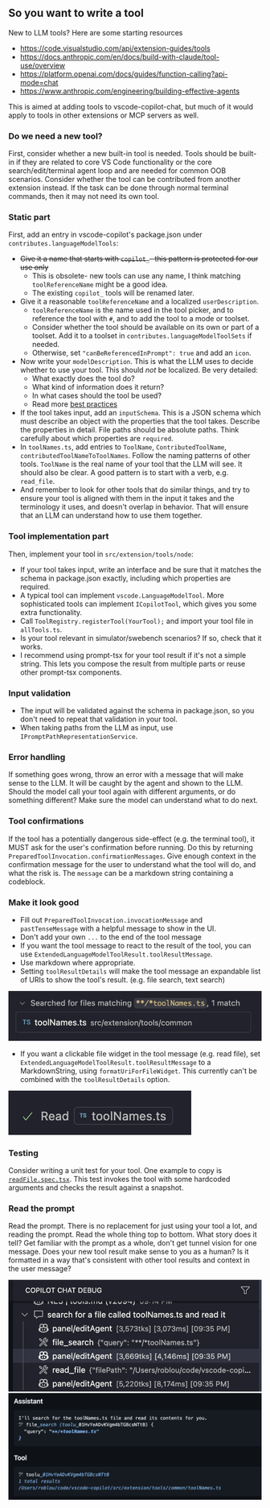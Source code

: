 ## So you want to write a tool

New to LLM tools? Here are some starting resources
- https://code.visualstudio.com/api/extension-guides/tools
- https://docs.anthropic.com/en/docs/build-with-claude/tool-use/overview
- https://platform.openai.com/docs/guides/function-calling?api-mode=chat
- https://www.anthropic.com/engineering/building-effective-agents

This is aimed at adding tools to vscode-copilot-chat, but much of it would apply to tools in other extensions or MCP servers as well.

### Do we need a new tool?

First, consider whether a new built-in tool is needed. Tools should be built-in if they are related to core VS Code functionality or the core search/edit/terminal agent loop and are needed for common OOB scenarios. Consider whether the tool can be contributed from another extension instead. If the task can be done through normal terminal commands, then it may not need its own tool.

### Static part

First, add an entry in vscode-copilot's package.json under `contributes.languageModelTools`:
- ~~Give it a name that starts with `copilot_`- this pattern is protected for our use only~~
  - This is obsolete- new tools can use any name, I think matching `toolReferenceName` might be a good idea.
  - The existing `copilot_` tools will be renamed later.
- Give it a reasonable `toolReferenceName` and a localized `userDescription`.
  - `toolReferenceName` is the name used in the tool picker, and to reference the tool with `#`, and to add the tool to a mode or toolset.
  - Consider whether the tool should be available on its own or part of a toolset. Add it to a toolset in `contributes.languageModelToolSets` if needed.
  - Otherwise, set `"canBeReferencedInPrompt": true` and add an `icon`.
- Now write your `modelDescription`. This is what the LLM uses to decide whether to use your tool. This should _not_ be localized. Be very detailed:
  - What exactly does the tool do?
  - What kind of information does it return?
  - In what cases should the tool be used?
  - Read more [best practices](https://docs.anthropic.com/en/docs/build-with-claude/tool-use/overview#best-practices-for-tool-definitions)
- If the tool takes input, add an `inputSchema`. This is a JSON schema which must describe an object with the properties that the tool takes. Describe the properties in detail. File paths should be absolute paths. Think carefully about which properties are `required`.
- In `toolNames.ts`, add entries to `ToolName`, `ContributedToolName`, `contributedToolNameToToolNames`. Follow the naming patterns of other tools. `ToolName` is the real name of your tool that the LLM will see. It should also be clear. A good pattern is to start with a verb, e.g. `read_file`.
- And remember to look for other tools that do similar things, and try to ensure your tool is aligned with them in the input it takes and the terminology it uses, and doesn't overlap in behavior. That will ensure that an LLM can understand how to use them together.

### Tool implementation part

Then, implement your tool in `src/extension/tools/node`:
- If your tool takes input, write an interface and be sure that it matches the schema in package.json exactly, including which properties are required.
- A typical tool can implement `vscode.LanguageModelTool`. More sophisticated tools can implement `ICopilotTool`, which gives you some extra functionality.
- Call `ToolRegistry.registerTool(YourTool);` and import your tool file in `allTools.ts`.
- Is your tool relevant in simulator/swebench scenarios? If so, check that it works.
- I recommend using prompt-tsx for your tool result if it's not a simple string. This lets you compose the result from multiple parts or reuse other prompt-tsx components.

### Input validation

- The input will be validated against the schema in package.json, so you don't need to repeat that validation in your tool.
- When taking paths from the LLM as input, use `IPromptPathRepresentationService`.

### Error handling

If something goes wrong, throw an error with a message that will make sense to the LLM. It will be caught by the agent and shown to the LLM. Should the model call your tool again with different arguments, or do something different? Make sure the model can understand what to do next.

### Tool confirmations

If the tool has a potentially dangerous side-effect (e.g. the terminal tool), it MUST ask for the user's confirmation before running. Do this by returning `PreparedToolInvocation.confirmationMessages`. Give enough context in the confirmation message for the user to understand what the tool will do, and what the risk is. The `message` can be a markdown string containing a codeblock.

### Make it look good

- Fill out `PreparedToolInvocation.invocationMessage` and `pastTenseMessage` with a helpful message to show in the UI.
- Don't add your own `...` to the end of the tool message
- If you want the tool message to react to the result of the tool, you can use `ExtendedLanguageModelToolResult.toolResultMessage`.
- Use markdown where appropriate.
- Setting `toolResultDetails` will make the tool message an expandable list of URIs to show the tool's result. (e.g. file search, text search)

![](./media/expandable-tool-result.png)

- If you want a clickable file widget in the tool message (e.g. read file), set `ExtendedLanguageModelToolResult.toolResultMessage` to a MarkdownString, using `formatUriForFileWidget`. This currently can't be combined with the `toolResultDetails` option.

![](./media/file-widget.png)

### Testing

Consider writing a unit test for your tool. One example to copy is [`readFile.spec.tsx`](https://github.com/microsoft/vscode-copilot/blob/a2b8af8b8e7286d4da77ff4108b6bcdeb1441d79/src/extension/tools/node/test/readFile.spec.tsx#L40-L59). This test invokes the tool with some hardcoded arguments and checks the result against a snapshot.

### Read the prompt

Read the prompt. There is no replacement for just using your tool a lot, and reading the prompt. Read the whole thing top to bottom. What story does it tell? Get familiar with the prompt as a whole, don't get tunnel vision for one message. Does your new tool result make sense to you as a human? Is it formatted in a way that's consistent with other tool results and context in the user message?

![](./media/debug-view.png)
![](./media/tool-log.png)